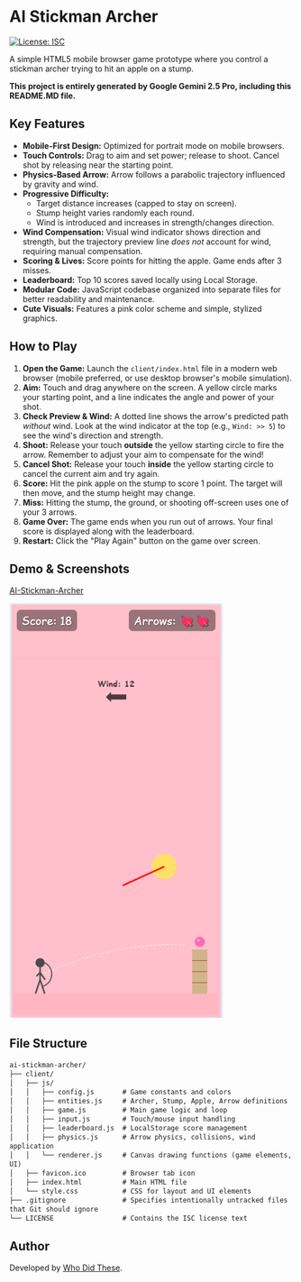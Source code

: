 # AI Stickman Archer

[![License: ISC](https://img.shields.io/badge/License-ISC-blue.svg)](https://opensource.org/licenses/ISC)

A simple HTML5 mobile browser game prototype where you control a stickman archer trying to hit an apple on a stump.

**This project is entirely generated by Google Gemini 2.5 Pro, including this README.MD file.**

## Key Features

* **Mobile-First Design:** Optimized for portrait mode on mobile browsers.
* **Touch Controls:** Drag to aim and set power; release to shoot. Cancel shot by releasing near the starting point.
* **Physics-Based Arrow:** Arrow follows a parabolic trajectory influenced by gravity and wind.
* **Progressive Difficulty:**
    * Target distance increases (capped to stay on screen).
    * Stump height varies randomly each round.
    * Wind is introduced and increases in strength/changes direction.
* **Wind Compensation:** Visual wind indicator shows direction and strength, but the trajectory preview line *does not* account for wind, requiring manual compensation.
* **Scoring & Lives:** Score points for hitting the apple. Game ends after 3 misses.
* **Leaderboard:** Top 10 scores saved locally using Local Storage.
* **Modular Code:** JavaScript codebase organized into separate files for better readability and maintenance.
* **Cute Visuals:** Features a pink color scheme and simple, stylized graphics.

## How to Play

1.  **Open the Game:** Launch the `client/index.html` file in a modern web browser (mobile preferred, or use desktop browser's mobile simulation).
2.  **Aim:** Touch and drag anywhere on the screen. A yellow circle marks your starting point, and a line indicates the angle and power of your shot.
3.  **Check Preview & Wind:** A dotted line shows the arrow's predicted path *without* wind. Look at the wind indicator at the top (e.g., `Wind: >> 5`) to see the wind's direction and strength.
4.  **Shoot:** Release your touch **outside** the yellow starting circle to fire the arrow. Remember to adjust your aim to compensate for the wind!
5.  **Cancel Shot:** Release your touch **inside** the yellow starting circle to cancel the current aim and try again.
6.  **Score:** Hit the pink apple on the stump to score 1 point. The target will then move, and the stump height may change.
7.  **Miss:** Hitting the stump, the ground, or shooting off-screen uses one of your 3 arrows.
8.  **Game Over:** The game ends when you run out of arrows. Your final score is displayed along with the leaderboard.
9.  **Restart:** Click the "Play Again" button on the game over screen.

## Demo & Screenshots

[AI-Stickman-Archer](https://ai-stickman-archer.talkingsource.com/)

![Screenshot](/doc/screenshot-ai-stickman-archer.png)

## File Structure

```
ai-stickman-archer/
├── client/
│   ├── js/
│   │   ├── config.js       # Game constants and colors
│   │   ├── entities.js     # Archer, Stump, Apple, Arrow definitions
│   │   ├── game.js         # Main game logic and loop
│   │   ├── input.js        # Touch/mouse input handling
│   │   ├── leaderboard.js  # LocalStorage score management
│   │   ├── physics.js      # Arrow physics, collisions, wind application
│   │   └── renderer.js     # Canvas drawing functions (game elements, UI)
│   ├── favicon.ico         # Browser tab icon
│   ├── index.html          # Main HTML file
│   └── style.css           # CSS for layout and UI elements
├── .gitignore              # Specifies intentionally untracked files that Git should ignore
└── LICENSE                 # Contains the ISC license text
```

## Author

Developed by [Who Did These](https://github.com/whodidthese/).
